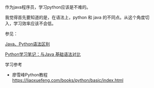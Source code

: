 作为java程序员，学习python应该是不难的。

我觉得首先要知道的是，在语法上，python 和 java 的不同点。从这个角度切入，学习效率应该不会低。

参见：

[Java、Python语法区别](https://www.cnblogs.com/ShineLeBlog/p/14692026.html)

[Python学习笔记：与Java 基础语法对比](https://www.cnblogs.com/rever/p/7793012.html)

学习参考 
- 廖雪峰Python教程 https://liaoxuefeng.com/books/python/basic/index.html